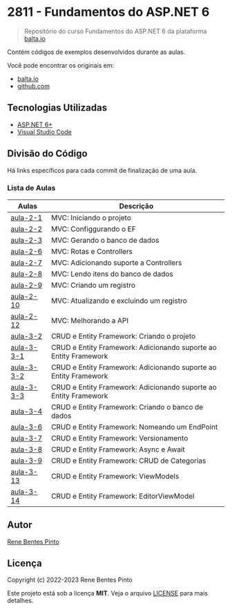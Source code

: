 # 2811 - Fundamentos do ASP.NET 6

> Repositório do curso Fundamentos do ASP.NET 6 da plataforma [balta.io](https://balta.io)

Contém códigos de exemplos desenvolvidos durante as aulas.

Você pode encontrar os originais em:

- [balta.io](https://balta.io/cursos/fundamentos-aspnet)
- [github.com](https://github.com/balta-io/2811)

## Tecnologias Utilizadas

- [ASP.NET 6+](https://dotnet.microsoft.com/en-us/apps/aspnet)
- [Visual Studio Code](https://code.visualstudio.com/)

## Divisão do Código

Há links específicos para cada commit de finalização de uma aula.

### Lista de Aulas

| Aulas                              | Descrição                                                        |
| ---------------------------------- | ---------------------------------------------------------------- |
| [aula-2-1](../../commit/a7ad88d)   | MVC: Iniciando o projeto                                         |
| [aula-2-2](../../commit/6b72655)   | MVC: Configgurando o EF                                          |
| [aula-2-3](../../commit/cea25a3)   | MVC: Gerando o banco de dados                                    |
| [aula-2-6](../../commit/4e31851)   | MVC: Rotas e Controllers                                         |
| [aula-2-7](../../commit/66989ca)   | MVC: Adicionando suporte a Controllers                           |
| [aula-2-8](../../commit/a1dd497)   | MVC: Lendo itens do banco de dados                               |
| [aula-2-9](../../commit/b04ec80)   | MVC: Criando um registro                                         |
| [aula-2-10](../../commit/c9a91f3)  | MVC: Atualizando e excluindo um registro                         |
| [aula-2-12](../../commit/3e32e0a)  | MVC: Melhorando a API                                            |
| [aula-3-2](../../commit/3036c89)   | CRUD e Entity Framework: Criando o projeto                       |
| [aula-3-3-1](../../commit/482128c) | CRUD e Entity Framework: Adicionando suporte ao Entity Framework |
| [aula-3-3-2](../../commit/84f91a3) | CRUD e Entity Framework: Adicionando suporte ao Entity Framework |
| [aula-3-3-3](../../commit/d3f0a77) | CRUD e Entity Framework: Adicionando suporte ao Entity Framework |
| [aula-3-4](../../commit/8d28719)   | CRUD e Entity Framework: Criando o banco de dados                |
| [aula-3-6](../../commit/8eac08e)   | CRUD e Entity Framework: Nomeando um EndPoint                    |
| [aula-3-7](../../commit/ada187f)   | CRUD e Entity Framework: Versionamento                           |
| [aula-3-8](../../commit/0def7f6)   | CRUD e Entity Framework: Async e Await                           |
| [aula-3-9](../../commit/e7091d2)   | CRUD e Entity Framework: CRUD de Categorias                      |
| [aula-3-13](../../commit/1d3bfc1)  | CRUD e Entity Framework: ViewModels                              |
| [aula-3-14](../../commit/1699a4a)  | CRUD e Entity Framework: EditorViewModel                         |

## Autor

[Rene Bentes Pinto](http://github.com/renebentes)

## Licença

Copyright (c) 2022-2023 Rene Bentes Pinto

Este projeto está sob a licença **MIT**. Veja o arquivo [LICENSE](LICENSE) para mais detalhes.
